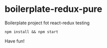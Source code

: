 # boilerplate-redux-pure
Boilerplate project fot react-redux testing

```
npm install && npm start
```

Have fun!
